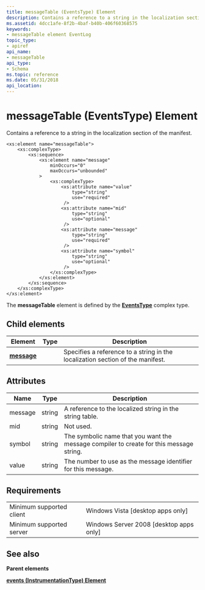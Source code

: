 ```yaml
---
title: messageTable (EventsType) Element
description: Contains a reference to a string in the localization section of the manifest.
ms.assetid: 4dcc1afe-8f2b-4baf-b40b-406f60368575
keywords:
- messageTable element EventLog
topic_type:
- apiref
api_name:
- messageTable
api_type:
- Schema
ms.topic: reference
ms.date: 05/31/2018
api_location: 
---
```


# messageTable (EventsType) Element

Contains a reference to a string in the localization section of the manifest.

``` syntax
<xs:element name="messageTable">
    <xs:complexType>
        <xs:sequence>
            <xs:element name="message"
                minOccurs="0"
                maxOccurs="unbounded"
            >
                <xs:complexType>
                    <xs:attribute name="value"
                        type="string"
                        use="required"
                     />
                    <xs:attribute name="mid"
                        type="string"
                        use="optional"
                     />
                    <xs:attribute name="message"
                        type="string"
                        use="required"
                     />
                    <xs:attribute name="symbol"
                        type="string"
                        use="optional"
                     />
                </xs:complexType>
            </xs:element>
        </xs:sequence>
    </xs:complexType>
</xs:element>
```

The **messageTable** element is defined by the [**EventsType**](eventmanifestschema-eventstype-complextype.md) complex type.

## Child elements



| Element                                                             | Type | Description                                                                               |
|---------------------------------------------------------------------|------|-------------------------------------------------------------------------------------------|
| [**message**](eventmanifestschema-message-messagetable-element.md) |      | Specifies a reference to a string in the localization section of the manifest.<br/> |



## Attributes



| Name    | Type   | Description                                                                                        |
|---------|--------|----------------------------------------------------------------------------------------------------|
| message | string | A reference to the localized string in the string table.<br/>                                |
| mid     | string | Not used.<br/>                                                                               |
| symbol  | string | The symbolic name that you want the message compiler to create for this message string.<br/> |
| value   | string | The number to use as the message identifier for this message.<br/>                           |



## Requirements



|                                     |                                                      |
|-------------------------------------|------------------------------------------------------|
| Minimum supported client<br/> | Windows Vista \[desktop apps only\]<br/>       |
| Minimum supported server<br/> | Windows Server 2008 \[desktop apps only\]<br/> |



## See also

<dl> <dt>

**Parent elements**
</dt> <dt>

[**events (InstrumentationType) Element**](eventmanifestschema-events-instrumentationtype-element.md)
</dt> </dl>

 

 





